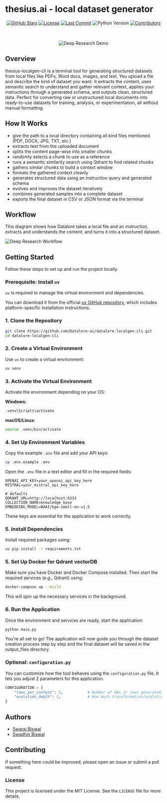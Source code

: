 <!-- <div align="center">
  <img src="./assets/logo.png" alt="Datalore.ai" />
</div> -->
<h1>thesius.ai - local dataset generator</h1>
<p align="center">
  <a href="https://github.com/Datalore-ai/datalore-localgen-cli/stargazers"><img src="https://img.shields.io/github/stars/Datalore-ai/datalore-localgen-cli?style=flat-square" alt="GitHub Stars"></a>
  <a href="https://github.com/Datalore-ai/datalore-localgen-cli/blob/main/LICENSE"><img src="https://img.shields.io/github/license/Datalore-ai/datalore-localgen-cli?style=flat-square&color=purple" alt="License"></a>
  <a href="https://github.com/Datalore-ai/datalore-localgen-cli/commits/main"><img src="https://img.shields.io/github/last-commit/Datalore-ai/datalore-localgen-cli?style=flat-square&color=blue" alt="Last Commit"></a>
  <img src="https://img.shields.io/badge/Python-3.9%2B-blue?style=flat-square" alt="Python Version">
  <a href="https://github.com/Datalore-ai/datalore-localgen-cli/graphs/contributors"><img src="https://img.shields.io/github/contributors/Datalore-ai/datalore-localgen-cli?style=flat-square&color=yellow" alt="Contributors"></a>
</p>
<br/>
<br/>
<div align="center">
  <img src="./assets/local_file_dataset.gif" alt="Deep Research Demo" />
</div>


## Overview

thesius-localgen-cli is a terminal tool for generating structured datasets from local files like PDFs, Word docs, images, and text. You upload a file and describe the kind of dataset you want. It extracts the content, uses semantic search to understand and gather relevant context, applies your instructions through a generated schema, and outputs clean, structured data. Perfect for converting raw or unstructured local documents into ready-to-use datasets for training, analysis, or experimentation, all without manual formatting.


## How It Works

- give the path to a local directory containing all kind files mentioned (PDF, DOCX, JPG, TXT, etc.)  
- extracts text from the uploaded document  
- splits the content page-wise into smaller chunks  
- randomly selects a chunk to use as a reference  
- runs a semantic similarity search using Qdrant to find related chunks  
- gathers similar chunks to build a context window  
- formats the gathered context cleanly  
- generates structured data using an instruction query and generated schema  
- evolves and improves the dataset iteratively  
- combines generated samples into a complete dataset  
- exports the final dataset in CSV or JSON format via the terminal  



## Workflow

This diagram shows how Datalore takes a local file and an instruction, extracts and understands the content, and turns it into a structured dataset.

![Deep Research Workflow](./assets/Local_File.png)



## Getting Started

Follow these steps to set up and run the project locally.

### Prerequisite: Install `uv`

`uv` is required to manage the virtual environment and dependencies.

You can download it from the official [uv GitHub repository](https://github.com/astral-sh/uv), which includes platform-specific installation instructions.

### 1. Clone the Repository

```bash
git clone https://github.com/Datalore-ai/datalore-localgen-cli.git
cd datalore-localgen-cli
```

### 2. Create a Virtual Environment

Use `uv` to create a virtual environment:

```bash
uv venv
```

### 3. Activate the Virtual Environment

Activate the environment depending on your OS:

**Windows:**
```bash
.venv\Scripts\activate
```

**macOS/Linux:**
```bash
source .venv/bin/activate
```

### 4. Set Up Environment Variables

Copy the example `.env` file and add your API keys:

```bash
cp .env.example .env
```

Open the `.env` file in a text editor and fill in the required fields:

```
OPENAI_API_KEY=your_openai_api_key_here
MISTRAL=your_mistral_api_key_here

# defaults
QDRANT_URL=http://localhost:6333
COLLECTION_NAME=knowledge_base
EMBEDDING_MODEL=BAAI/bge-small-en-v1.5
```

These keys are essential for the application to work correctly.

### 5. Install Dependencies

Install required packages using:

```bash
uv pip install -r requirements.txt
```

### 5. Set Up Docker for Qdrant vectorDB

Make sure you have Docker and Docker Compose installed. Then start the required services (e.g., Qdrant) using:

```bash
docker-compose up --build
```

This will spin up the necessary services in the background.

### 6. Run the Application

Once the environment and services are ready, start the application:

```bash
python main.py
```

You're all set to go! The application will now guide you through the dataset creation process step by step and the final dataset will be saved in the output_files directory.

### Optional: `configuration.py`

You can customize how the tool behaves using the `configuration.py` file. It lets you adjust 2 parameters for this application.

```python
CONFIGURATION = {
    "rows_per_context": 5,           # Number of QAs or rows generated per chunk
    "evolution_depth": 1,            # How much transformation/evolution to apply (1 = minimal, 3 = very complex)
}
```

## Authors

- [Swaraj Biswal](https://github.com/SWARAJ-42)
- [Swadhin Biswal](https://github.com/swadhin505)  


## Contributing

If something here could be improved, please open an issue or submit a pull request.

### License

This project is licensed under the MIT License. See the `LICENSE` file for more details.

